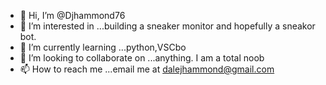 - 👋 Hi, I’m @Djhammond76
- 👀 I’m interested in ...building a sneaker monitor and hopefully a sneakor bot. 
- 🌱 I’m currently learning ...python,VSCbo
- 💞️ I’m looking to collaborate on ...anything. I am a total noob
- 📫 How to reach me ...email me at dalejhammond@gmail.com

<!---
Djhammond76/Djhammond76 is a ✨ special ✨ repository because its `README.md` (this file) appears on your GitHub profile.
You can click the Preview link to take a look at your changes.
--->
